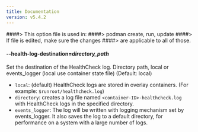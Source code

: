 ```yaml
---
title: Documentation
version: v5.4.2
---
```


####> This option file is used in:
####>   podman create, run, update
####> If file is edited, make sure the changes
####> are applicable to all of those.
#### **--health-log-destination**=*directory_path*

Set the destination of the HealthCheck log. Directory path, local or events_logger (local use container state file) (Default: local)

* `local`: (default) HealthCheck logs are stored in overlay containers. (For example: `$runroot/healthcheck.log`)
* `directory`: creates a log file named `<container-ID>-healthcheck.log` with HealthCheck logs in the specified directory.
* `events_logger`: The log will be written with logging mechanism set by events_logger. It also saves the log to a default directory, for performance on a system with a large number of logs.

